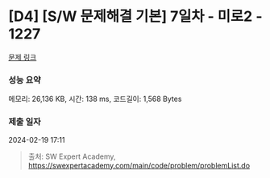# [D4] [S/W 문제해결 기본] 7일차 - 미로2 - 1227 

[문제 링크](https://swexpertacademy.com/main/code/problem/problemDetail.do?contestProbId=AV14wL9KAGkCFAYD) 

### 성능 요약

메모리: 26,136 KB, 시간: 138 ms, 코드길이: 1,568 Bytes

### 제출 일자

2024-02-19 17:11



> 출처: SW Expert Academy, https://swexpertacademy.com/main/code/problem/problemList.do
